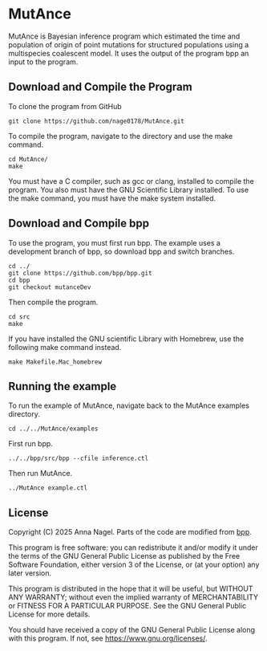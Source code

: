 # MutAnce 
MutAnce is Bayesian inference program which estimated the time and population of origin of point mutations for structured populations using a multispecies coalescent model.
It uses the output of the program bpp an input to the program.

## Download and Compile the Program
To clone the program from GitHub

```
git clone https://github.com/nage0178/MutAnce.git
```

To compile the program, navigate to the directory and use the make command.

```
cd MutAnce/
make
```
You must have a C compiler, such as gcc or clang, installed to compile the program.
You also must have the GNU Scientific Library installed.
To use the make command, you must have the make system installed.

## Download and Compile bpp
To use the program, you must first run bpp. The example uses a development branch of bpp, so download bpp and switch branches.

```
cd ../
git clone https://github.com/bpp/bpp.git
cd bpp
git checkout mutanceDev
```

Then compile the program.

```
cd src
make
```
If you have installed the GNU scientific Library with Homebrew, use the following make command instead. 

```
make Makefile.Mac_homebrew
```

## Running the example
To run the example of MutAnce, navigate back to the MutAnce examples directory.

```
cd ../../MutAnce/examples
```

First run bpp.

```
../../bpp/src/bpp --cfile inference.ctl
```

Then run MutAnce.

```
../MutAnce example.ctl
```
## License

Copyright (C) 2025 Anna Nagel.
Parts of the code are modified from [bpp](https://github.com/bpp/bpp).

This program is free software: you can redistribute it and/or modify
it under the terms of the GNU General Public License as published by
the Free Software Foundation, either version 3 of the License, or
(at your option) any later version.

This program is distributed in the hope that it will be useful,
but WITHOUT ANY WARRANTY; without even the implied warranty of
MERCHANTABILITY or FITNESS FOR A PARTICULAR PURPOSE.  See the
GNU General Public License for more details.

You should have received a copy of the GNU General Public License
along with this program.  If not, see <https://www.gnu.org/licenses/>.
